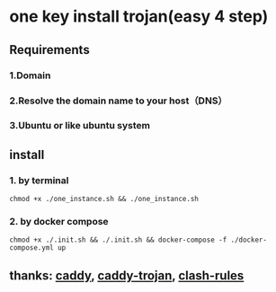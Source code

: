 # one key install trojan(easy 4 step)
## Requirements
### 1.Domain
### 2.Resolve the domain name to your host（DNS）
### 3.Ubuntu or like ubuntu system

## install
### 1. by terminal
``` shell 
chmod +x ./one_instance.sh && ./one_instance.sh
```
### 2. by docker compose
``` shell 
chmod +x ./.init.sh && ./.init.sh && docker-compose -f ./docker-compose.yml up
```
## thanks: [caddy](https://github.com/caddyserver/caddy),  [caddy-trojan](https://github.com/imgk/caddy-trojan), [clash-rules](https://github.com/Loyalsoldier/clash-rules)

